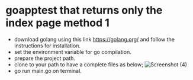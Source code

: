 # goapptest that returns only the index page method 1

- download golang using this link https://golang.org/ and follow the instructions for installation.
- set the environment variable for go compilation.
- prepare the project path.
- clone to your path to have a complete files as below;
![Screenshot (4)](https://user-images.githubusercontent.com/33362312/58074722-77b1df00-7b95-11e9-8c6e-08aefb843b21.png)
- go run main.go on terminal.
